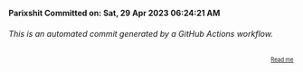 **Parixshit Committed on: Sat, 29 Apr 2023 06:24:21 AM** <!-- fd96932f-4d66-4193-afb0-e1fd3639688d -->

###### This is an automated commit generated by a GitHub Actions workflow.

<div align="right"><sub><sup><a href="https://github.com/Parixshit/AutoCommit.git">Read me</a></sup></sub></div>
